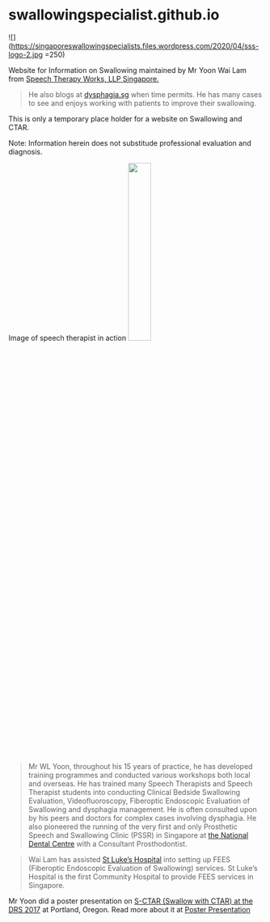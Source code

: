 # swallowingspecialist.github.io

![](https://singaporeswallowingspecialists.files.wordpress.com/2020/04/sss-logo-2.jpg =250)

Website for Information on Swallowing maintained by Mr Yoon Wai Lam from [Speech Therapy Works, LLP Singapore.](http://speechtherapyworks.com.sg)

> He also blogs at [dysphagia.sg](https://dysphagia.sg) when time permits. He has many cases to see and enjoys working with patients to improve their swallowing. 

This is only a temporary place holder for a website on Swallowing and CTAR. 

Note: Information herein does not substitude professional evaluation and diagnosis. 

Image of speech therapist in action <img src="https://www.speechtherapyworks.com.sg/img/home-about-section.jpg" style="width:30%" />

> Mr WL Yoon, throughout his 15 years of practice, he has developed training programmes and conducted various workshops both local and overseas. He has trained many Speech Therapists and Speech Therapist students into conducting Clinical Bedside Swallowing Evaluation, Videofluoroscopy, Fiberoptic Endoscopic Evaluation of Swallowing and dysphagia management. He is often consulted upon by his peers and doctors for complex cases involving dysphagia. He also pioneered the running of the very first and only Prosthetic Speech and Swallowing Clinic (PSSR) in Singapore at [the National Dental Centre](https://www.ndcs.com.sg/Pages/Home.aspx) with a Consultant Prosthodontist. 

>Wai Lam has assisted [St Luke’s Hospital](http://www.slh.org.sg/wp/) into setting up FEES (Fiberoptic Endoscopic Evaluation of Swallowing) services. St Luke’s Hospital is the first Community Hospital to provide FEES services in Singapore.

Mr Yoon did a poster presentation on [S-CTAR (Swallow with CTAR) at the DRS 2017](https://dysphagia.sg/2017/04/06/swallow-with-ctar-s-ctar-poster-presented-at-drs-2017-portland-oregon/) at Portland, Oregon. Read more about it at [Poster Presentation](https://dysphagia.sg/2017/04/06/swallow-with-ctar-s-ctar-poster-presented-at-drs-2017-portland-oregon/)


